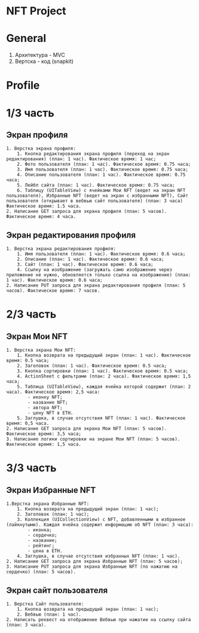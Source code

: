 # NFT Project
# General
1. Архитектура - MVC
2. Вертска - код (snapkit) 

# Profile

# 1/3 часть

## Экран профиля
    1. Верстка экрана профиля:
        1. Кнопка редактирования экрана профиля (переход на экран редактирования) (план: 1 час). Фактическое время: 1 час;
        2. Фото пользователя (план: 1 час). Фактическое время: 0.75 часа;
        3. Имя пользователя (план: 1 час). Фактическое время: 0.75 часа;
        4. Описание пользователя (план: 1 час). Фактическое время: 0.75 часа;
        5. Лейбл сайта (план: 1 час). Фактическое время: 0.75 часа;
        6. Таблицу (UITableView) с ячейками Мои NFT (ведет на экран NFT пользователя), Избранные NFT (ведет на экран с избранными NFT), Сайт пользователя (открывает в вебвью сайт пользователя) (план: 3 часа) Фактическое время: 1.5 часа.
    2. Написание GET запроса для экрана профиля (план: 5 часов). Фактическое время: 4 часа.

## Экран редактирования профиля
    1. Верстка экрана редактирования профиля:
        1. Имя пользователя (план: 1 час). Фактическое время: 0.6 часа;
        2. Описание (план: 1 час). Фактическое время: 0.6 часа;
        3. Сайт (план: 1 час). Фактическое время: 0.6 часа;
        4. Ссылку на изображение (загружать само изображение через приложение не нужно, обновляется только ссылка на изображение) (план: 1 час). Фактическое время: 0.6 часа;
    2. Написание PUT запроса для экрана редактирования профиля (план: 5 часов). Фактическое время: 7 часов.

# 2/3 часть

## Экран Мои NFT
    1. Верстка экрана Мои NFT:
        1. Кнопка возврата на предыдущий экран (план: 1 час). Фактическое время: 0.5 часа;
        2. Заголовок (план: 1 час). Фактическое время: 0.5 часа;
        3. Кнопка сортировки (план: 1 час). Фактическое время: 0.5 часа;
        4. ActionSheet с фильтрами (план: 2 часа). Фактическое время: 1,5 часа;
        5. Таблица (UITableView), каждая ячейка которой содержит (план: 2 часа). Фактическое время: 2,5 часа:
            - иконку NFT;
            - название NFT;
            - автора NFT;
            - цену NFT в ETH.
        5. Заглушка, в случае отсутствия NFT (план: 1 час). Фактическое время: 0,5 часа.
    2. Написание GET запроса для экрана Мои NFT (план: 5 часов). Фактическое время: 3,5 часа;
    3. Написание логики сортировки на экране Мои NFT (план: 5 часов). Фактическое время: 1,5 часа.

# 3/3 часть

## Экран Избранные NFT
    1.Верстка экрана Избранные NFT:
        1. Кнопка возврата на предыдущий экран (план: 1 час);
        2. Заголовок (план: 1 час);
        3. Коллекция (UICollectionView) c NFT, добавленными в избранное (лайкнутыми). Каждая ячейка содержит информацию об NFT (план: 3 часа):
            - иконка;
            - сердечко;
            - название;
            - рейтинг;
            - цена в ETH.
        4. Заглушка, в случае отсутствия избранных NFT (план: 1 час).
    2. Написание GET запроса для экрана Избранные NFT (план: 5 часов);
    3. Написание PUT запроса для экрана Избранные NFT (по нажатию на сердечко) (план: 5 часов).

## Экран сайт пользователя
    1. Верстка Сайт пользователя:
        1. Кнопка возврата на предыдущий экран (план: 1 час);
        2. Вебвью (план: 1 час).
    2. Написать реквест на отображение Вебвью при нажатии на ссылку сайта (план: 3 часа).
